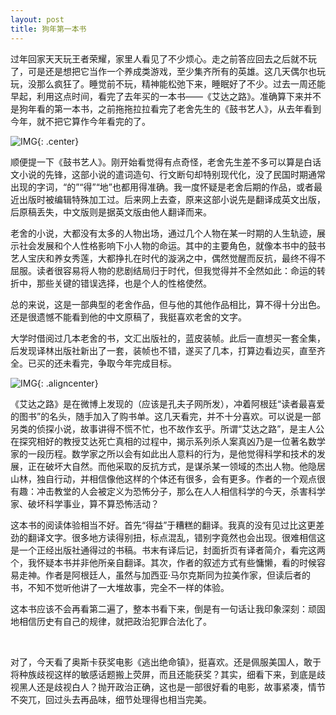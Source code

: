 ```yaml
---
layout: post
title: 狗年第一本书
---
```


过年回家天天玩王者荣耀，家里人看见了不少烦心。走之前答应回去之后就不玩了，可是还是想把它当作一个养成类游戏，至少集齐所有的英雄。这几天偶尔也玩玩，没那么疯狂了。睡觉前不玩，精神能松弛下来，睡眠好了不少。过去一周还能早起，利用这点时间，看完了去年买的一本书——《艾达之路》。准确算下来并不是狗年看的第一本书，之前拖拖拉拉看完了老舍先生的《鼓书艺人》，从去年看到今年，就不把它算作今年看完的了。

![IMG](https://img3.doubanio.com/lpic/s9124340.jpg){: .center}

顺便提一下《鼓书艺人》。刚开始看觉得有点奇怪，老舍先生差不多可以算是白话文小说的先锋，这部小说的遣词造句、行文断句却特别现代化，没了民国时期通常出现的字词，“的”“得”“地”也都用得准确。我一度怀疑是老舍后期的作品，或者最近出版时被编辑特殊加工过。后来网上去查，原来这部小说先是翻译成英文出版，后原稿丢失，中文版则是据英文版由他人翻译而来。

老舍的小说，大都没有太多的人物出场，通过几个人物在某一时期的人生轨迹，展示社会发展和个人性格影响下小人物的命运。其中的主要角色，就像本书中的鼓书艺人宝庆和养女秀莲，大都挣扎在时代的漩涡之中，偶然觉醒而反抗，最终不得不屈服。读者很容易将人物的悲剧结局归于时代，但我觉得并不全然如此：命运的转折中，那些关键的错误选择，也是个人的性格使然。

总的来说，这是一部典型的老舍作品，但与他的其他作品相比，算不得十分出色。还是很遗憾不能看到他的中文原稿了，我挺喜欢老舍的文字。

大学时借阅过几本老舍的书，文汇出版社的，蓝皮装帧。此后一直想买一套全集，后发现译林出版社新出了一套，装帧也不错，遂买了几本，打算边看边买，直至齐全。已买的还未看完，争取今年完成目标。

![IMG](https://img3.doubanio.com/lpic/s28577636.jpg){: .aligncenter}

《艾达之路》是在微博上发现的（应该是孔夫子网所发），冲着阿根廷“读者最喜爱的图书”的名头，随手加入了购书单。这几天看完，并不十分喜欢。可以说是一部另类的侦探小说，故事讲得不慌不忙，也不故作玄乎。所谓“艾达之路”，是主人公在探究相好的教授艾达死亡真相的过程中，揭示系列杀人案真凶乃是一位著名数学家的一段历程。数学家之所以会有如此出人意料的行为，是他觉得科学和技术的发展，正在破坏大自然。而他采取的反抗方式，是谋杀某一领域的杰出人物。他隐居山林，独自行动，并相信像他这样的个体还有很多，会有更多。作者的一个观点很有趣：冲击教堂的人会被定义为恐怖分子，那么在人人相信科学的今天，杀害科学家、破坏科学事业，算不算恐怖活动？

这本书的阅读体验相当不好。首先“得益”于糟糕的翻译。我真的没有见过比这更差劲的翻译文字。很多地方读得别扭，标点混乱，错别字竟然也会出现。很难相信这是一个正经出版社通得过的书稿。书末有译后记，封面折页有译者简介，看完这两个，我怀疑本书并非他所亲自翻译。其次，作者的叙述方式有些慵懒，看的时候容易走神。作者是阿根廷人，虽然与加西亚·马尔克斯同为拉美作家，但读后者的书，不知不觉听他讲了一大堆故事，完全不一样的体验。

这本书应该不会再看第二遍了，整本书看下来，倒是有一句话让我印象深刻：顽固地相信历史有自己的规律，就把政治犯罪合法化了。

<br/>

对了，今天看了奥斯卡获奖电影《逃出绝命镇》，挺喜欢。还是佩服美国人，敢于将种族歧视这样的敏感话题搬上荧屏，而且还能获奖？其实，细看下来，到底是歧视黑人还是歧视白人？抛开政治正确，这也是一部很好看的电影，故事紧凑，情节不突兀，回过头去再品味，细节处理得也相当完美。

